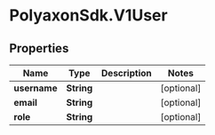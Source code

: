 # PolyaxonSdk.V1User

## Properties
Name | Type | Description | Notes
------------ | ------------- | ------------- | -------------
**username** | **String** |  | [optional] 
**email** | **String** |  | [optional] 
**role** | **String** |  | [optional] 


